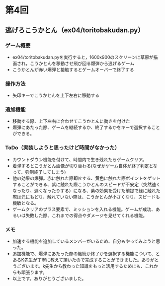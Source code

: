 # 第4回
## 逃げろこうかとん（ex04/toritobakudan.py）
### ゲーム概要
- ex04/toritobakudan.pyを実行すると，1600x900のスクリーンに草原が描画され，こうかとんを移動させ飛び回る爆弾から逃げるゲーム
- こうかとんが赤い爆弾と接触するとゲームオーバーで終了する
### 操作方法
- 矢印キーでこうかとんを上下左右に移動する
### 追加機能
- 移動する際、上下左右に合わせてこうかとんに動きを付けた
- 爆弾にあたった際、ゲームを継続するか、終了するかをキーで選択することができる。
### ToDo（実装しようと思ったけど時間がなかった）
- カウントダウン機能を付けて、時間内で生き残れたらゲームクリア。
- 着弾するとこうかとん画像が切り替わる(なぜかゲーム自体が終了判定となって、強制終了してしまう)
- 他の効果の爆弾。赤に触れた際即ﾀﾋする、黄色に触れた際ポイントをゲットすることができる、紫に触れた際こうかとんのスピードが不安定（突然速くなったり、遅くなったりする）になる、紫の効果を受けた前提で緑に触れた際は元にもどり、触れていない際は、こうかとんが小さくなり、スピードも機敏となる。
- ゲームクリアのプラス要素で、ミッションを入れる機能。ゲームが成功、あるいは失敗した際、これまでの得点やダメージを見せてくれる機能。
### メモ
- 加速する機能を追加しているメンバーがいるため、自分もやってみようと思った。
- 追加機能で、爆弾にあたった際の継続か終了かを選択する機能について、とあるK先生が丁寧に教えて頂いたので完成することができました。ありがとうございます。k先生から教わった知識をもっと活用するためにも、これからも頑張ります。
- 以上です。ありがとうございました。